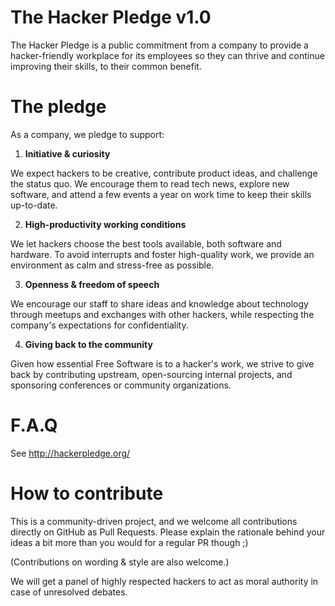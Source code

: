 The Hacker Pledge v1.0
======================

The Hacker Pledge is a public commitment from a company to provide a hacker-friendly workplace for its employees so they can thrive and continue improving their skills, to their common benefit.


The pledge
==========

As a company, we pledge to support:

 1. **Initiative & curiosity**

  We expect hackers to be creative, contribute product ideas, and challenge the status quo. We encourage them to read tech news, explore new software, and attend a few events a year on work time to keep their skills up-to-date.

 2. **High-productivity working conditions**

  We let hackers choose the best tools available, both software and hardware. To avoid interrupts and foster high-quality work, we provide an environment as calm and stress-free as possible.

 3. **Openness & freedom of speech**

  We encourage our staff to share ideas and knowledge about technology through meetups and exchanges with other hackers, while respecting the company's expectations for confidentiality.

 4. **Giving back to the community**

  Given how essential Free Software is to a hacker's work, we strive to give back by contributing upstream, open-sourcing internal projects, and sponsoring conferences or community organizations.


F.A.Q
=====

See http://hackerpledge.org/


How to contribute
=================

This is a community-driven project, and we welcome all contributions directly on GitHub as Pull Requests. Please explain the rationale behind your ideas a bit more than you would for a regular PR though ;)

(Contributions on wording & style are also welcome.)

We will get a panel of highly respected hackers to act as moral authority in case of unresolved debates.
